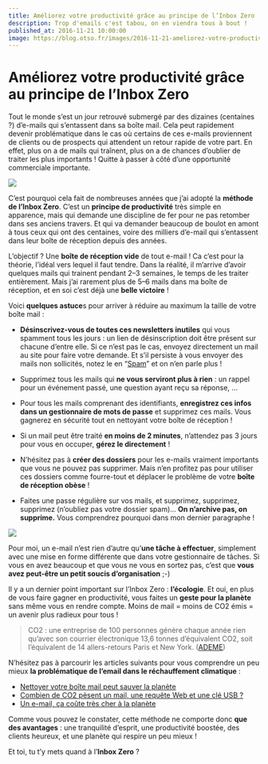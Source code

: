 ```yaml
---
title: Améliorez votre productivité grâce au principe de l’Inbox Zero
description: Trop d'emails c'est tabou, on en viendra tous à bout !
published_at: 2016-11-21 10:00:00
image: https://blog.otso.fr/images/2016-11-21-ameliorez-votre-productivite-grace-au-principe-de-linbox-zero/inbox-of-hell.jpg
---
```


# Améliorez votre productivité grâce au principe de l’Inbox Zero

Tout le monde s’est un jour retrouvé submergé par des dizaines (centaines ?) d’e-mails qui s’entassent dans sa boîte mail. Cela peut rapidement devenir problématique dans le cas où certains de ces e-mails proviennent de clients ou de prospects qui attendent un retour rapide de votre part. En effet, plus on a de mails qui traînent, plus on a de chances d’oublier de traiter les plus importants ! Quitte à passer à côté d’une opportunité commerciale importante.

![](images/2016-11-21-ameliorez-votre-productivite-grace-au-principe-de-linbox-zero/inbox-of-hell.jpg)

C’est pourquoi cela fait de nombreuses années que j’ai adopté la **méthode de l’Inbox Zero**. C’est un **principe de productivité** très simple en apparence, mais qui demande une discipline de fer pour ne pas retomber dans ses anciens travers. Et qui va demander beaucoup de boulot en amont à tous ceux qui ont des centaines, voire des milliers d’e-mail qui s’entassent dans leur boîte de réception depuis des années.

L’objectif ? Une **boîte de réception vide** de tout e-mail ! Ca c’est pour la théorie, l’idéal vers lequel il faut tendre. Dans la réalité, il m’arrive d’avoir quelques mails qui trainent pendant 2–3 semaines, le temps de les traiter entièrement. Mais j’ai rarement plus de 5–6 mails dans ma boîte de réception, et en soi c’est déjà une **belle victoire** !

Voici **quelques astuce**s pour arriver à réduire au maximum la taille de votre boîte mail :

- **Désinscrivez-vous de toutes ces newsletters inutiles** qui vous spamment tous les jours : un lien de désinscription doit être présent sur chacune d’entre elle. Si ce n’est pas le cas, envoyez directement un mail au site pour faire votre demande. Et s’il persiste à vous envoyer des mails non sollicités, notez le en “[Spam](https://fr.wikipedia.org/wiki/Spam#Origine_du_terme_.C2.AB_spam_.C2.BB)” et on n’en parle plus !

- Supprimez tous les mails qui **ne vous serviront plus à rien** : un rappel pour un événement passé, une question ayant reçu sa réponse, …

- Pour tous les mails comprenant des identifiants, **enregistrez ces infos dans un gestionnaire de mots de passe** et supprimez ces mails. Vous gagnerez en sécurité tout en nettoyant votre boîte de réception !

- Si un mail peut être traité **en moins de 2 minutes**, n’attendez pas 3 jours pour vous en occuper, **gérez le directement** !

- N’hésitez pas à **créer des dossiers** pour les e-mails vraiment importants que vous ne pouvez pas supprimer. Mais n’en profitez pas pour utiliser ces dossiers comme fourre-tout et déplacer le problème de votre **boîte de réception obèse** !

- Faites une passe régulière sur vos mails, et supprimez, supprimez, supprimez (n’oubliez pas votre dossier spam)… **On n’archive pas, on supprime.** Vous comprendrez pourquoi dans mon dernier paragraphe !

![](images/2016-11-21-ameliorez-votre-productivite-grace-au-principe-de-linbox-zero/inbox-zero-meme.jpg)

Pour moi, un e-mail n’est rien d’autre qu’**une tâche à effectuer**, simplement avec une mise en forme différente que dans votre gestionnaire de tâches. Si vous en avez beaucoup et que vous ne vous en sortez pas, c’est que **vous avez peut-être un petit soucis d’organisation** ;-)

Il y a un dernier point important sur l’Inbox Zero : **l’écologie**. Et oui, en plus de vous faire gagner en productivité, vous faites un **geste pour la planète** sans même vous en rendre compte. Moins de mail = moins de CO2 émis = un avenir plus radieux pour tous !

> CO2 : une entreprise de 100 personnes génère chaque année rien qu’avec son courrier électronique 13,6 tonnes d’équivalent CO2, soit l’équivalent de 14 allers-retours Paris et New York. ([ADEME](http://www.arobase.org/actu/chiffres-email.htm))

N’hésitez pas à parcourir les articles suivants pour vous comprendre un peu mieux **la problématique de l’email dans le réchauffement climatique** :

- [Nettoyer votre boîte mail peut sauver la planète](http://www.lefigaro.fr/societes/2016/09/13/20005-20160913ARTFIG00097-nettoyer-votre-boite-mail-peut-sauver-la-planete.php)
- [Combien de CO2 pèsent un mail, une requête Web et une clé USB ?](http://ecologie.blog.lemonde.fr/2011/07/07/combien-de-co2-pesent-un-mail-une-requete-web-et-une-cle-usb/)
- [Un e-mail, ça coûte très cher à la planète](http://rue89.nouvelobs.com/rue89-planete/2013/01/28/un-e-mail-ca-coute-tres-cher-la-planete-239062)

Comme vous pouvez le constater, cette méthode ne comporte donc **que des avantages** : une tranquilité d’esprit, une productivité boostée, des clients heureux, et une planète qui respire un peu mieux !

Et toi, tu t’y mets quand à l’**Inbox Zero** ?
